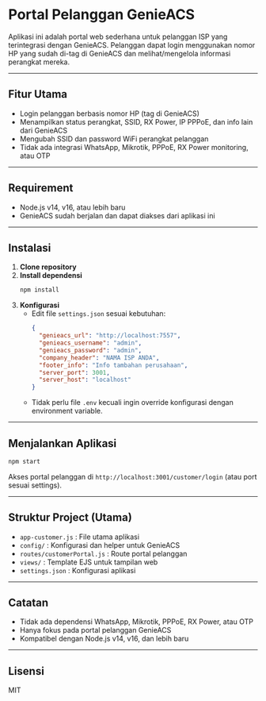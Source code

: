 # Portal Pelanggan GenieACS

Aplikasi ini adalah portal web sederhana untuk pelanggan ISP yang terintegrasi dengan GenieACS. Pelanggan dapat login menggunakan nomor HP yang sudah di-tag di GenieACS dan melihat/mengelola informasi perangkat mereka.

---

## Fitur Utama
- Login pelanggan berbasis nomor HP (tag di GenieACS)
- Menampilkan status perangkat, SSID, RX Power, IP PPPoE, dan info lain dari GenieACS
- Mengubah SSID dan password WiFi perangkat pelanggan
- Tidak ada integrasi WhatsApp, Mikrotik, PPPoE, RX Power monitoring, atau OTP

---

## Requirement
- Node.js v14, v16, atau lebih baru
- GenieACS sudah berjalan dan dapat diakses dari aplikasi ini

---

## Instalasi
1. **Clone repository**
2. **Install dependensi**
   ```sh
   npm install
   ```
3. **Konfigurasi**
   - Edit file `settings.json` sesuai kebutuhan:
     ```json
     {
       "genieacs_url": "http://localhost:7557",
       "genieacs_username": "admin",
       "genieacs_password": "admin",
       "company_header": "NAMA ISP ANDA",
       "footer_info": "Info tambahan perusahaan",
       "server_port": 3001,
       "server_host": "localhost"
     }
     ```
   - Tidak perlu file `.env` kecuali ingin override konfigurasi dengan environment variable.

---

## Menjalankan Aplikasi
```sh
npm start
```
Akses portal pelanggan di `http://localhost:3001/customer/login` (atau port sesuai settings).

---

## Struktur Project (Utama)
- `app-customer.js` : File utama aplikasi
- `config/` : Konfigurasi dan helper untuk GenieACS
- `routes/customerPortal.js` : Route portal pelanggan
- `views/` : Template EJS untuk tampilan web
- `settings.json` : Konfigurasi aplikasi

---

## Catatan
- Tidak ada dependensi WhatsApp, Mikrotik, PPPoE, RX Power, atau OTP
- Hanya fokus pada portal pelanggan GenieACS
- Kompatibel dengan Node.js v14, v16, dan lebih baru

---

## Lisensi
MIT
